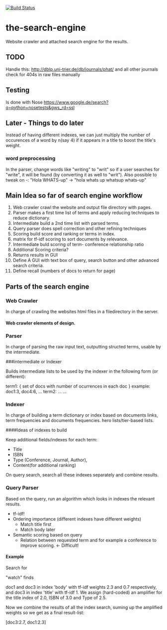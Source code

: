 [![Build Status](https://travis-ci.org/moritzschaefer/the-search-engine.svg?branch=master)](https://travis-ci.org/moritzschaefer/the-search-engine)

# the-search-engine
Website crawler and attached search engine for the results.

## TODO

Handle this:
http://dblp.uni-trier.de/db/journals/phat/
and all other journals
check for 404s in raw files manually

## Testing

Is done with Nose
https://www.google.de/search?q=python+nosetests&gws_rd=ssl

## Later - Things to do later

Instead of having different indexes, we can just multiply the number of occurences of a word by n(say 4) if it appears in a title to boost the title's weight.


### word preprocessing

In the parser, change words like "writing" to "writ" so if a user searches for "write", it will be found (by converting it as well to "writ").
Also possible to tweak on -: "Hola WHATS-up" -> "hola whats up whatsup whats-up"

## Main Idea so far of search engine workflow

1. Web crawler crawl the website and output file directory with pages.
2. Parser makes a first time list of terms and apply reducing techniques to reduce dictionary.
3. Intermediate build a 2nd time list with parsed terms.
4. Query parser does spell correction and other refining techniques
5. Scoring build score and ranking or terms in index.
  1. matrix for tf-idf scoring to sort documents by relevance.
  2. Intermediate buld scoring of term- conference relationship ratio
  3. Additional Scoring criteria?
6. Returns results in GUI
  1. Define A GUI with text box of query, search button and other advanced search criteria.
  2. Define recall (numbers of docs to return for page)

## Parts of the search engine

### Web Crawler

In charge of crawling the websites html files in a filedirectory in the server.

#### Web crawler elements of design.


### Parser

In charge of parsing the raw input text, outputting structed terms, usable by the intermediate.

###intermediate or Indexer

Builds intermediate lists to be used by the indexer in the following form (or different):

term1: { set of docs with number of ocurrences in each doc } example: doc1:3, doc4:6, ...
term2: ...
...

### Indexer

In charge of building a term dictionary or index based on documents links, term frequencies and documents frequencies. hero lists/tier-based lists.


####Ideas of indexes to build


Keep additional fields/indexes for each term:

* Title
* ISBN
* Type (Conference, Journal, Author),
* Content(for additional ranking)

On query search, search all these indexes separately and combine results.

### Query Parser

Based on the query, run an algorithm which looks in indexes the relevant results.

- tf-idf!
- Ordering importance (different indexes have different weights)
  - Match title first
  - Match body later
- Semantic scoring based on query
  - Relation between requested term and for example a conference to improve scoring. <- Difficult!

#### Example

Search for

"watch" finds

doc1 and doc3 in index 'body' with tf-idf weights 2.3 and 0.7 respectively, and doc3 in index 'title' with tf-idf 1. We assign (hard-coded) an amplifier for the title index of 2.0, ISBN of 3.0 and Type of 2.5.

Now we combine the results of all the index search, suming up the amplified weights so we get as a final result-list:

[doc3:2.7, doc1:2.3]

